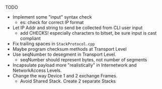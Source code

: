 TODO
* Implement some "input" syntax check  
    * es: check for correct IP format
* Let IP Addr and string to send be collected from CLI user input 
  * add CHECKS! especially characters to bitset, 
    be sure input is cast compliant
* Fix trailing spaces in `StackProtocol.cpp`
* Maybe program checksum methods at Transport Level  
* Use seqNumber to desegment in Transport Level. 
  * seqNumber should represent bytes, not number of segments
* Incapsulate payload more "realistically" 
    in Internetwork and NetworkAccess Levels.
* Change the way Device 1 and 2 exchange Frames.
  * Avoid Shared Stack. Create 2 separate Stacks 
